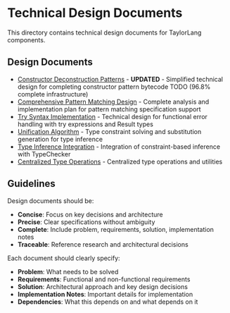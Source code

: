 # Technical Design Documents

This directory contains technical design documents for TaylorLang components.

## Design Documents

- [Constructor Deconstruction Patterns](./constructor-deconstruction-patterns.md) - **UPDATED** - Simplified technical design for completing constructor pattern bytecode TODO (96.8% complete infrastructure)
- [Comprehensive Pattern Matching Design](./comprehensive-pattern-matching.md) - Complete analysis and implementation plan for pattern matching specification support
- [Try Syntax Implementation](./try-syntax-implementation.md) - Technical design for functional error handling with try expressions and Result types
- [Unification Algorithm](./unification-algorithm.md) - Type constraint solving and substitution generation for type inference
- [Type Inference Integration](./type-inference-integration.md) - Integration of constraint-based inference with TypeChecker
- [Centralized Type Operations](./centralized-type-operations.md) - Centralized type operations and utilities

## Guidelines

Design documents should be:
- **Concise**: Focus on key decisions and architecture
- **Precise**: Clear specifications without ambiguity  
- **Complete**: Include problem, requirements, solution, implementation notes
- **Traceable**: Reference research and architectural decisions

Each document should clearly specify:
- **Problem**: What needs to be solved
- **Requirements**: Functional and non-functional requirements
- **Solution**: Architectural approach and key design decisions
- **Implementation Notes**: Important details for implementation
- **Dependencies**: What this depends on and what depends on it